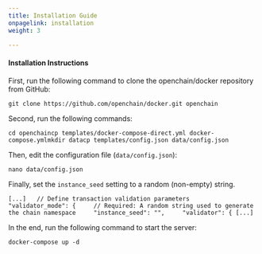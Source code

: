 ```yaml
---
title: Installation Guide
onpagelink: installation
weight: 3

---
```




#### **Installation Instructions**

First, run the following command to clone the openchain/docker repository from GitHub:

    git clone https://github.com/openchain/docker.git openchain

Second, run the following commands:

    cd openchaincp templates/docker-compose-direct.yml docker-compose.ymlmkdir datacp templates/config.json data/config.json

Then, edit the configuration file (`data/config.json`):

    nano data/config.json

Finally, set the `instance_seed` setting to a random (non-empty) string.

    [...]   // Define transaction validation parameters   "validator_mode": {     // Required: A random string used to generate the chain namespace     "instance_seed": "",     "validator": { [...] 

In the end, run the following command to start the server:

    docker-compose up -d

